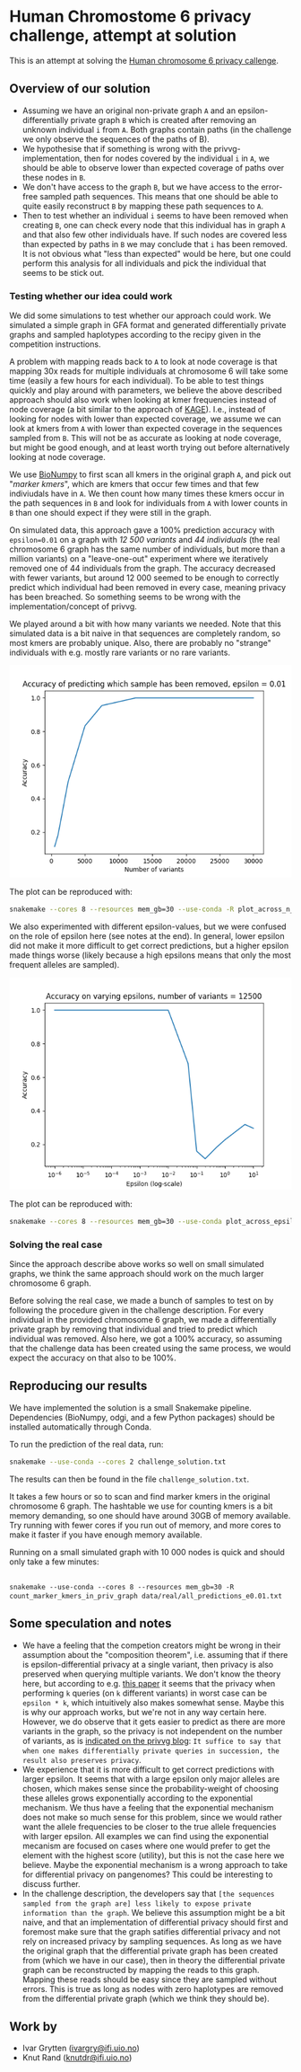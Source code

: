 # Human Chromostome 6 privacy challenge, attempt at solution

This is an attempt at solving the [Human chromosome 6 privacy callenge](https://privvg.github.io/2022/09/30/human-chromosome-6-privacy-challenge.html).


## Overview of our solution
* Assuming we have an original non-private graph `A` and an epsilon-differentially private graph `B` which is created after removing an unknown individual `i` from `A`. Both graphs contain paths (in the challenge we only observe the sequences of the paths of B). 
* We hypothesise that if something is wrong with the privvg-implementation, then for nodes covered by the individual `i` in `A`, we should be able to observe lower than expected coverage of paths over these nodes in `B`. 
* We don't have access to the graph `B`, but we have access to the error-free sampled path sequences. This means that one should be able to quite easily reconstruct `B` by mapping these path sequences to `A`.
* Then to test whether an individual `i` seems to have been removed when creating `B`, one can check every node that this individual has in graph `A` and that also few other individuals have. If such nodes are covered less than expected by paths in `B` we may conclude that `i` has been removed. It is not obvious what "less than expected" would be here, but one could perform this analysis for all individuals and pick the individual that seems to be stick out.


### Testing whether our idea could work
We did some simulations to test whether our approach could work. We simulated a simple graph in GFA format and generated differentially private graphs and sampled haplotypes according to the recipy given in the competition instructions.

A problem with mapping reads back to `A` to look at node coverage is that mapping 30x reads for multiple individuals at chromosome 6 will take some time (easily a few hours for each individual). To be able to test things quickly and play around with parameters, we believe the above described approach should also work when looking at kmer frequencies instead of node coverage (a bit similar to the approach of [KAGE](https://github.com/ivargr/kage)). I.e., instead of looking for nodes with lower than expected coverage, we assume we can look at kmers from `A` with lower than expected coverage in the sequences sampled from `B`. This will not be as accurate as looking at node coverage, but might be good enough, and at least worth trying out before alternatively looking at node coverage.

We use [BioNumpy](https://github.com/bionumpy/bionumpy) to first scan all kmers in the original graph `A`, and pick out "*marker kmers*", which are kmers that occur few times and that few indiviudals have in `A`. We then count how many times these kmers occur in the path sequences in `B` and look for individuals from `A` with lower counts in `B` than one should expect if they were still in the graph.

On simulated data, this approach gave a 100% prediction accuracy with `epsilon=0.01` on a graph with *12 500 variants* and *44 individuals* (the real chromosome 6 graph has the same number of individuals, but more than a million variants) on a "leave-one-out" experiment where we iteratively removed one of 44 individuals from the graph. The accuracy decreased with fewer variants, but around 12 000 seemed to be enough to correctly predict which individual had been removed in every case, meaning privacy has been breached. So something seems to be wrong with the implementation/concept of privvg.

We played around a bit with how many variants we needed. Note that this simulated data is a bit naive in that sequences are completely random, so most kmers are probably unique. Also, there are probably no "strange" individuals with e.g. mostly rare variants or no rare variants.

![Accuracy vs number of variants](plot_across_n_variants_e0.01.png "Accuracy as a function of number of variants")

The plot can be reproduced with:
```bash
snakemake --cores 8 --resources mem_gb=30 --use-conda -R plot_across_n_variants_e0.01.png
```


We also experimented with different epsilon-values, but we were confused on the role of epsilon here (see notes at the end). In general, lower epsilon did not make it more difficult to get correct predictions, but a higher epsilon made things worse (likely because a high epsilons means that only the most frequent alleles are sampled).

![Accuracy vs epsilon](plot_across_epsilon_12500variants.png)

The plot can be reproduced with:
```bash
snakemake --cores 8 --resources mem_gb=30 --use-conda plot_across_epsilon_12500variants.png
```


### Solving the real case
Since the approach describe above works so well on small simulated graphs, we think the same approach should work on the much larger chromosome 6 graph.

Before solving the real case, we made a bunch of samples to test on by following the procedure given in the challenge description. For every individual in the provided chromosome 6 graph, we made a differentially private graph by removing that individual and tried to predict which individual was removed. Also here, we got a 100% accuracy, so assuming that the challenge data has been created using the same process, we would expect the accuracy on that also to be 100%.

## Reproducing our results
We have implemented the solution is a small Snakemake pipeline. Dependencies (BioNumpy, odgi, and a few Python packages) should be installed automatically through Conda. 

To run the prediction of the real data, run:

```bash
snakemake --use-conda --cores 2 challenge_solution.txt
```

The results can then be found in the file `challenge_solution.txt`.

It takes a few hours or so to scan and find marker kmers in the original chromosome 6 graph. The hashtable we use for counting kmers is a bit memory demanding, so one should have around 30GB of memory available. Try running with fewer cores if you run out of memory, and more cores to make it faster if you have enough memory available.


Running on a small simulated graph with 10 000 nodes is quick and should only take a few minutes:
```bash

```



``` 
snakemake --use-conda --cores 8 --resources mem_gb=30 -R count_marker_kmers_in_priv_graph data/real/all_predictions_e0.01.txt
```


## Some speculation and notes
* We have a feeling that the competion creators might be wrong in their assumption about the "composition theorem", i.e. assuming that if there is epsilon-differential privacy at a single variant, then privacy is also preserved when querying multiple variants. We don't know the theory here, but according to e.g. [this paper](https://arxiv.org/abs/1311.0776) it seems that the privacy when performing `k` queries (on `k` different variants) in worst case can be `epsilon * k`, which intuitively also makes somewhat sense. Maybe this is why our approach works, but we're not in any way certain here. However, we do observe that it gets easier to predict as there are more variants in the graph, so the privacy is not independent on the number of variants, as is [indicated on the privvg blog](https://privvg.github.io/2022/06/13/Differential-Privacy.html): `It suffice to say that when one makes differentially private queries in succession, the result also preserves privacy`.
* We experience that it is more difficult to get correct predictions with larger epsilon. It seems that with a large epsilon only major alleles are chosen, which makes sense since the probability-weight of choosing these alleles grows exponentially according to the exponential mechanism. We thus have a feeling that the exponential mechanism does not make so much sense for this problem, since we would rather  want the allele frequencies to be closer to the true allele frequencies with larger epsilon. All examples we can find using the exponential mecanism are focused on cases where one would prefer to get the element with the highest score (utility), but this is not the case here we believe. Maybe the exponential mechanism is a wrong approach to take for differential privacy on pangenomes? This could be interesting to discuss further. 
* In the challenge description, the developers say that `[the sequences sampled from the graph are] less likely to expose private information than the graph`. We believe this assumption might be a bit naive, and that an implementation of differential privacy should first and foremost make sure that the graph satifies differential privacy and not rely on increased privacy by sampling sequences. As long as we have the original graph that the differential private graph has been created from (which we have in our case), then in theory the differential private graph can be reconstructed by mapping the reads to this graph. Mapping these reads should be easy since they are sampled without errors. This is true as long as nodes with zero haplotypes are removed from the differential private graph (which we think they should be).

## Work by
* Ivar Grytten (ivargry@ifi.uio.no)
* Knut Rand (knutdr@ifi.uio.no)


